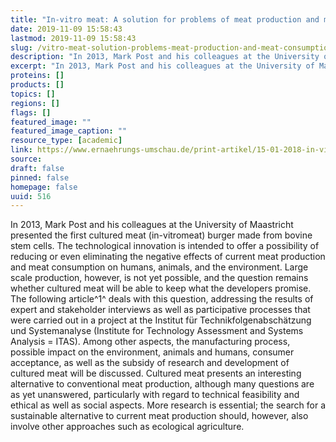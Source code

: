 ```yaml
---
title: "In-vitro meat: A solution for problems of meat production and meat consumption?"
date: 2019-11-09 15:58:43
lastmod: 2019-11-09 15:58:43
slug: /vitro-meat-solution-problems-meat-production-and-meat-consumption
description: "In 2013, Mark Post and his colleagues at the University of Maastricht presented the first cultured meat (in-vitromeat) burger made from bovine stem cells. The technological innovation is intended to offer a possibility of reducing or even eliminating the negative effects of current meat production and meat consumption on humans, animals, and the environment. Large scale production, however, is not yet possible, and the question remains whether cultured meat will be able to keep what the developers promise."
excerpt: "In 2013, Mark Post and his colleagues at the University of Maastricht presented the first cultured meat (in-vitromeat) burger made from bovine stem cells. The technological innovation is intended to offer a possibility of reducing or even eliminating the negative effects of current meat production and meat consumption on humans, animals, and the environment. Large scale production, however, is not yet possible, and the question remains whether cultured meat will be able to keep what the developers promise."
proteins: []
products: []
topics: []
regions: []
flags: []
featured_image: ""
featured_image_caption: ""
resource_type: [academic]
link: https://www.ernaehrungs-umschau.de/print-artikel/15-01-2018-in-vitro-fleisch-eine-loesung-der-probleme-der-fleischproduktion-und-des-fleischkonsums/
source: 
draft: false
pinned: false
homepage: false
uuid: 516
---
```

In 2013, Mark Post and his colleagues at the University of Maastricht
presented the first cultured meat (in-vitromeat) burger made from bovine
stem cells. The technological innovation is intended to offer a
possibility of reducing or even eliminating the negative effects of
current meat production and meat consumption on humans, animals, and the
environment. Large scale production, however, is not yet possible, and
the question remains whether cultured meat will be able to keep what the
developers promise. The following article^1^ deals with this question,
addressing the results of expert and stakeholder interviews as well as
participative processes that were carried out in a project at the
Institut für Technikfolgenabschätzung und Systemanalyse (Institute for
Technology Assessment and Systems Analysis = ITAS). Among other aspects,
the manufacturing process, possible impact on the environment, animals
and humans, consumer acceptance, as well as the subsidy of research and
development of cultured meat will be discussed. Cultured meat presents
an interesting alternative to conventional meat production, although
many questions are as yet unanswered, particularly with regard to
technical feasibility and ethical as well as social aspects. More
research is essential; the search for a sustainable alternative to
current meat production should, however, also involve other approaches
such as ecological agriculture.
